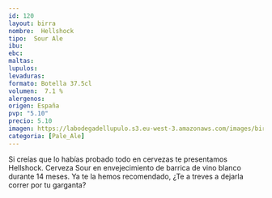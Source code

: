 ```yaml
---
id: 120
layout: birra
nombre:  Hellshock
tipo:  Sour Ale
ibu: 
ebc:  
maltas: 
lupulos: 
levaduras:
formato: Botella 37.5cl
volumen:  7.1 %
alergenos: 
origen: España
pvp: "5.10"
precio: 5.10
imagen: https://labodegadellupulo.s3.eu-west-3.amazonaws.com/images/birras/hellshock.jpg
categoria: [Pale_Ale]
---
```

Si creías que lo habías probado todo en cervezas te presentamos Hellshock. Cerveza Sour en envejecimiento de barrica de vino blanco durante 14 meses. Ya te la hemos recomendado, ¿Te a treves a dejarla correr por tu garganta?




